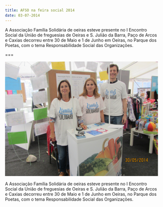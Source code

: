 ```yaml
---
title: AFSO na feira social 2014
date: 03-07-2014
---
```


A Associação Família Solidária de oeiras esteve presente no I Encontro Social da União de freguesias de Oeiras e S. Julião da Barra, Paço de Arcos e Caxias decorreu entre 30 de Maio e 1 de Junho em Oeiras, no Parque dos Poetas, com o tema Responsabilidade Social das Organizações.

===

![](IMG_3370.JPG)


A Associação Família Solidária de oeiras esteve presente no I Encontro Social da União de freguesias de Oeiras e S. Julião da Barra, Paço de Arcos e Caxias decorreu entre 30 de Maio e 1 de Junho em Oeiras, no Parque dos Poetas, com o tema Responsabilidade Social das Organizações. 